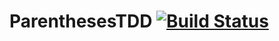 # ParenthesesTDD [![Build Status](https://travis-ci.org/Tomek52/ParenthesesTDD.svg?branch=master)](https://travis-ci.org/Tomek52/ParenthesesTDD)
